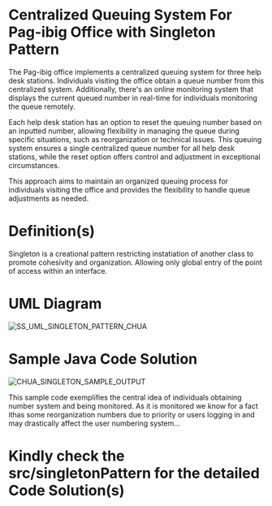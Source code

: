 # Centralized Queuing System For Pag-ibig Office with Singleton Pattern 

The Pag-ibig office implements a centralized queuing system for three help desk stations. Individuals visiting the office obtain a queue number from this centralized system. Additionally, there's an online monitoring system that displays the current queued number in real-time for individuals monitoring the queue remotely.

Each help desk station has an option to reset the queuing number based on an inputted number, allowing flexibility in managing the queue during specific situations, such as reorganization or technical issues. This queuing system ensures a single centralized queue number for all help desk stations, while the reset option offers control and adjustment in exceptional circumstances.

This approach aims to maintain an organized queuing process for individuals visiting the office and provides the flexibility to handle queue adjustments as needed.


# Definition(s)
Singleton is a creational pattern restricting instatiation of another class to promote cohesivity and organization. Allowing only global entry of the point of access within an interface.


# UML Diagram
![SS_UML_SINGLETON_PATTERN_CHUA](https://github.com/VinceTedChua/singletonPattern/assets/142372312/49f71525-5ebb-40d5-a239-1d640de1266b)


# Sample Java Code Solution
![CHUA_SINGLETON_SAMPLE_OUTPUT](https://github.com/VinceTedChua/singletonPattern/assets/142372312/0b78d4f6-4d72-4c3c-b49a-deec422730a1)

This sample code exemplifies the central idea of individuals obtaining number system and being monitored. As it is monitored we know for a fact ithas some reorganization numbers due to priority or users logging in and may drastically affect the user numbering system...

# Kindly check the src/singletonPattern for the detailed Code Solution(s)
